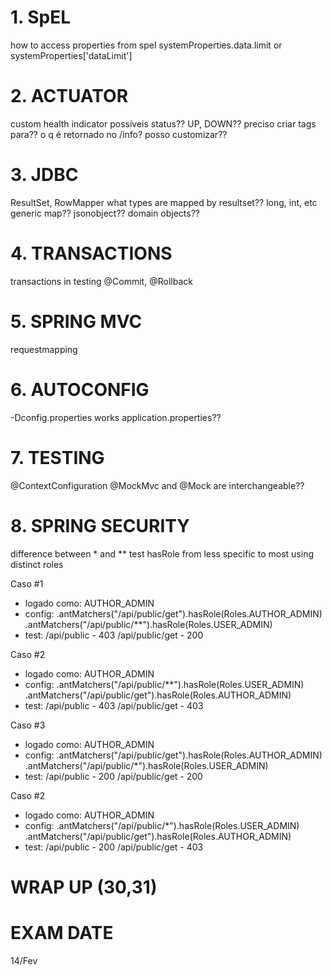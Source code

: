 # 1. SpEL
how to access properties from spel
systemProperties.data.limit 
or
systemProperties['dataLimit']

# 2. ACTUATOR
custom health indicator
possíveis status??
UP, DOWN??
preciso criar tags para??
o q é retornado no /info? posso customizar??

# 3. JDBC
ResultSet, RowMapper
what types are mapped by resultset??
long, int, etc
generic map??
jsonobject??
domain objects??

# 4. TRANSACTIONS
transactions in testing
@Commit, @Rollback

# 5. SPRING MVC
requestmapping

# 6. AUTOCONFIG
-Dconfig.properties works application.properties??

# 7. TESTING
@ContextConfiguration
@MockMvc and @Mock are interchangeable??

# 8. SPRING SECURITY
difference between * and **
test hasRole from less specific to most using distinct roles

Caso #1
- logado como: 
	AUTHOR_ADMIN
- config:
	.antMatchers("/api/public/get").hasRole(Roles.AUTHOR_ADMIN)
	.antMatchers("/api/public/**").hasRole(Roles.USER_ADMIN)
- test:
	/api/public     - 403
	/api/public/get - 200

Caso #2
- logado como: 
	AUTHOR_ADMIN
- config:
	.antMatchers("/api/public/**").hasRole(Roles.USER_ADMIN)
	.antMatchers("/api/public/get").hasRole(Roles.AUTHOR_ADMIN)	
- test:
	/api/public     - 403
	/api/public/get - 403
	
Caso #3
- logado como: 
	AUTHOR_ADMIN
- config:
	.antMatchers("/api/public/get").hasRole(Roles.AUTHOR_ADMIN)
	.antMatchers("/api/public/*").hasRole(Roles.USER_ADMIN)
- test:
	/api/public     - 200
	/api/public/get - 200
	
Caso #2
- logado como: 
	AUTHOR_ADMIN
- config:
	.antMatchers("/api/public/*").hasRole(Roles.USER_ADMIN)
	.antMatchers("/api/public/get").hasRole(Roles.AUTHOR_ADMIN)	
- test:
	/api/public     - 200
	/api/public/get - 403

# WRAP UP (30,31)

# EXAM DATE
14/Fev